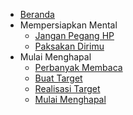 - [Beranda](/)
- Mempersiapkan Mental
  - [Jangan Pegang HP](./jangan-pegang-hp.md)
  - [Paksakan Dirimu](./paksakan-dirimu)
- Mulai Menghapal
  - [Perbanyak Membaca](./perbanyak-membaca)
  - [Buat Target](./buat-target)
  - [Realisasi Target](./realisasi-target)
  - [Mulai Menghapal](./mulai-menghapal.md)
